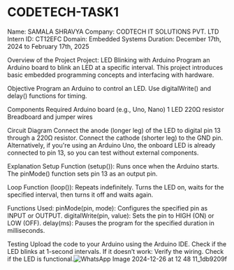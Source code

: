 # CODETECH-TASK1
Name: SAMALA SHRAVYA
Company: CODTECH IT SOLUTIONS PVT. LTD
Intern ID: CT12EFC
Domain: Embedded Systems
Duration: December 17th, 2024 to February 17th, 2025

Overview of the Project
Project: LED Blinking with Arduino
Program an Arduino board to blink an LED at a specific interval. This project introduces basic embedded programming concepts and interfacing with hardware.

Objective
Program an Arduino to control an LED. Use digitalWrite() and delay() functions for timing.

Components Required
Arduino board (e.g., Uno, Nano)
1 LED
220Ω resistor
Breadboard and jumper wires

Circuit Diagram
Connect the anode (longer leg) of the LED to digital pin 13 through a 220Ω resistor.
Connect the cathode (shorter leg) to the GND pin.
Alternatively, if you're using an Arduino Uno, the onboard LED is already connected to pin 13, so you can test without external components.

Explanation
Setup Function (setup()):
Runs once when the Arduino starts.
The pinMode() function sets pin 13 as an output pin.

Loop Function (loop()):
Repeats indefinitely.
Turns the LED on, waits for the specified interval, then turns it off and waits again.

Functions Used:
pinMode(pin, mode): Configures the specified pin as INPUT or OUTPUT.
digitalWrite(pin, value): Sets the pin to HIGH (ON) or LOW (OFF).
delay(ms): Pauses the program for the specified duration in milliseconds.

Testing
Upload the code to your Arduino using the Arduino IDE.
Check if the LED blinks at 1-second intervals.
If it doesn’t work:
Verify the wiring.
Check if the LED is functional.![WhatsApp Image 2024-12-26 at 12 48 11_1db9209f](https://github.com/user-attachments/assets/b2bf60d1-d27e-44ec-b1bf-3fcc6d913728)
